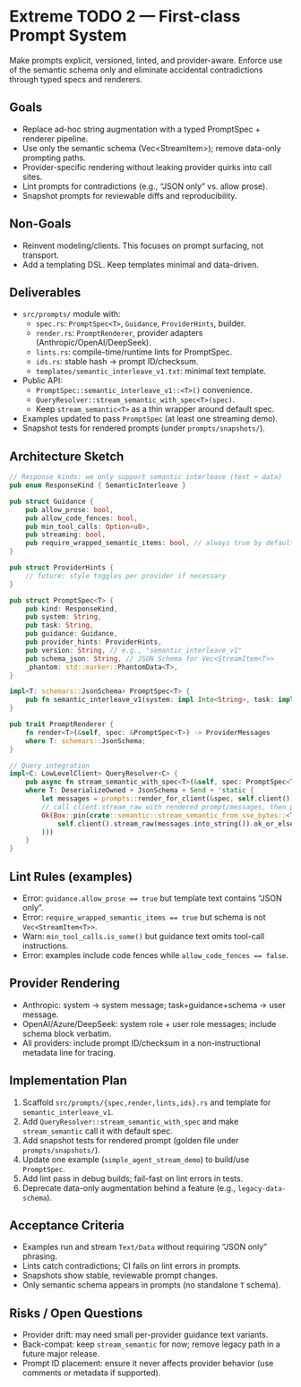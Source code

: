 # Extreme TODO 2 — First-class Prompt System

Make prompts explicit, versioned, linted, and provider-aware. Enforce use of the semantic schema only and eliminate accidental contradictions through typed specs and renderers.

## Goals

- Replace ad-hoc string augmentation with a typed PromptSpec + renderer pipeline.
- Use only the semantic schema (Vec<StreamItem<T>>); remove data-only prompting paths.
- Provider-specific rendering without leaking provider quirks into call sites.
- Lint prompts for contradictions (e.g., “JSON only” vs. allow prose).
- Snapshot prompts for reviewable diffs and reproducibility.

## Non-Goals

- Reinvent modeling/clients. This focuses on prompt surfacing, not transport.
- Add a templating DSL. Keep templates minimal and data-driven.

## Deliverables

- `src/prompts/` module with:
  - `spec.rs`: `PromptSpec<T>`, `Guidance`, `ProviderHints`, builder.
  - `render.rs`: `PromptRenderer`, provider adapters (Anthropic/OpenAI/DeepSeek).
  - `lints.rs`: compile-time/runtime lints for PromptSpec.
  - `ids.rs`: stable hash → prompt ID/checksum.
  - `templates/semantic_interleave_v1.txt`: minimal text template.
- Public API:
  - `PromptSpec::semantic_interleave_v1::<T>()` convenience.
  - `QueryResolver::stream_semantic_with_spec<T>(spec)`.
  - Keep `stream_semantic<T>` as a thin wrapper around default spec.
- Examples updated to pass `PromptSpec` (at least one streaming demo).
- Snapshot tests for rendered prompts (under `prompts/snapshots/`).

## Architecture Sketch

```rust
// Response kinds: we only support semantic interleave (text + data)
pub enum ResponseKind { SemanticInterleave }

pub struct Guidance {
    pub allow_prose: bool,
    pub allow_code_fences: bool,
    pub min_tool_calls: Option<u8>,
    pub streaming: bool,
    pub require_wrapped_semantic_items: bool, // always true by default
}

pub struct ProviderHints {
    // future: style toggles per provider if necessary
}

pub struct PromptSpec<T> {
    pub kind: ResponseKind,
    pub system: String,
    pub task: String,
    pub guidance: Guidance,
    pub provider_hints: ProviderHints,
    pub version: String, // e.g., "semantic_interleave_v1"
    pub schema_json: String, // JSON Schema for Vec<StreamItem<T>>
    _phantom: std::marker::PhantomData<T>,
}

impl<T: schemars::JsonSchema> PromptSpec<T> {
    pub fn semantic_interleave_v1(system: impl Into<String>, task: impl Into<String>) -> Self { /* build with defaults */ }
}

pub trait PromptRenderer {
    fn render<T>(&self, spec: &PromptSpec<T>) -> ProviderMessages
    where T: schemars::JsonSchema;
}

// Query integration
impl<C: LowLevelClient> QueryResolver<C> {
    pub async fn stream_semantic_with_spec<T>(&self, spec: PromptSpec<T>) -> Result<Pin<Box<dyn Stream<Item = Result<StreamItem<T>, QueryResolverError>> + Send>>, QueryResolverError>
    where T: DeserializeOwned + JsonSchema + Send + 'static {
        let messages = prompts::render_for_client(&spec, self.client());
        // call client.stream_raw with rendered prompt/messages, then parse:
        Ok(Box::pin(crate::semantic::stream_semantic_from_sse_bytes::<T>(
            self.client().stream_raw(messages.into_string()).ok_or_else(/* … */)?
        )))
    }
}
```

## Lint Rules (examples)

- Error: `guidance.allow_prose == true` but template text contains “JSON only”.
- Error: `require_wrapped_semantic_items == true` but schema is not `Vec<StreamItem<T>>`.
- Warn: `min_tool_calls.is_some()` but guidance text omits tool-call instructions.
- Error: examples include code fences while `allow_code_fences == false`.

## Provider Rendering

- Anthropic: system → system message; task+guidance+schema → user message.
- OpenAI/Azure/DeepSeek: system role + user role messages; include schema block verbatim.
- All providers: include prompt ID/checksum in a non-instructional metadata line for tracing.

## Implementation Plan

1) Scaffold `src/prompts/{spec,render,lints,ids}.rs` and template for `semantic_interleave_v1`.
2) Add `QueryResolver::stream_semantic_with_spec` and make `stream_semantic` call it with default spec.
3) Add snapshot tests for rendered prompt (golden file under `prompts/snapshots/`).
4) Update one example (`simple_agent_stream_demo`) to build/use `PromptSpec`.
5) Add lint pass in debug builds; fail-fast on lint errors in tests.
6) Deprecate data-only augmentation behind a feature (e.g., `legacy-data-schema`).

## Acceptance Criteria

- Examples run and stream `Text/Data` without requiring “JSON only” phrasing.
- Lints catch contradictions; CI fails on lint errors in prompts.
- Snapshots show stable, reviewable prompt changes.
- Only semantic schema appears in prompts (no standalone `T` schema).

## Risks / Open Questions

- Provider drift: may need small per-provider guidance text variants.
- Back-compat: keep `stream_semantic` for now; remove legacy path in a future major release.
- Prompt ID placement: ensure it never affects provider behavior (use comments or metadata if supported).


